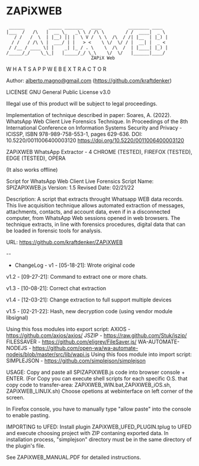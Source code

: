 # ZAPiXWEB
     ______         _____ _______   ____          ________ ____     
    |___  /   /\   |  __ \_   _\ \ / /\ \        / /  ____|  _ \      
       / /   /  \  | |__) || |  \ V /  \ \  /\  / /| |__  | |_) |    
      / /   / /\ \ |  ___/ | |   > <    \ \/  \/ / |  __| |  _ <    
     / /__ / ____ \| |    _| |_ / . \    \  /\  /  | |____| |_) |  
    /_____/_/    \_\_|   |_____/_/ \_\    \/  \/   |______|____/ 
	          			            ZAPiX Web
W H A T S A P P W E B   E X T R A C T O R						

Author: alberto.magno@gmail.com (https://github.com/kraftdenker)  

LICENSE GNU General Public License v3.0 

Illegal use of this product will be subject to legal proceedings.

Implementation of technique described in paper:
Soares, A. (2022). WhatsApp Web Client Live Forensics Technique. In Proceedings of the 8th International Conference on Information Systems Security and Privacy - ICISSP, ISBN 978-989-758-553-1, pages 629-636. DOI: 10.5220/0011006400003120
https://doi.org/10.5220/0011006400003120

ZAPiXWEB WhatsApp Extractor - 4 CHROME (TESTED), FIREFOX (TESTED), EDGE (TESTED), OPERA 

(It also works offline)

Script for WhatsApp Web Client Live Forensics
Script Name: SPIZAPIXWEB.js
Version: 1.5
Revised Date: 02/21/22

Description: A script that extracts throught Whatsapp WEB data records.
This live acquisition technique allows automated extraction of messages, attachments,
contacts, and account data, even if in a disconnected computer, from WhatsApp Web sessions opened in web
browsers. The technique extracts, in line with forensics procedures, digital data that can be loaded in forensic
tools for analysis. 

URL: https://github.com/kraftdenker/ZAPiXWEB

--
- ChangeLog -
v1 	- [05-18-21]: Wrote original code

v1.2	- [09-27-21]: Command to extract one or more chats.

v1.3	- [10-08-21]: Correct chat extraction

v1.4	- [12-03-21]: Change extraction to full support multiple devices

v1.5	- [02-21-22]: Hash, new decryption code (using vendor module libsignal)

Using this foss modules into export script:
	AXIOS - https://github.com/axios/axios/
	JSZIP - https://raw.github.com/Stuk/jszip/
	FILESSAVER - https://github.com/eligrey/FileSaver.js/
	WA-AUTOMATE-NODEJS - https://github.com/open-wa/wa-automate-nodejs/blob/master/src/lib/wapi.js
Using this foos module into import script:
	SIMPLEJSON - https://github.com/simplejson/simplejson

USAGE: 
Copy and paste all SPIZAPiXWEB.js code into browser console + ENTER. 
(For Copy you can execute shell scripts for each specific O.S. that copy code to transfer-area: ZAPiXWEB_WIN.bat,ZAPiXWEB_iOS.sh, ZAPiXWEB_LINUX.sh)
Choose opetions at webinterface on left corner of the screen.

In Firefox console, you have to manually type "allow paste" into the console to enable pasting.

IMPORTING to UFED:
Install plugin ZAPiXWEB_UFED_PLUGIN.tplug to UFED and execute choosing project with ZIP contaning exported data.
In installation process, "simplejson" directory must be in the same directory of the plugin's file.

See ZAPiXWEB_MANUAL.PDF for detailed instructions.

